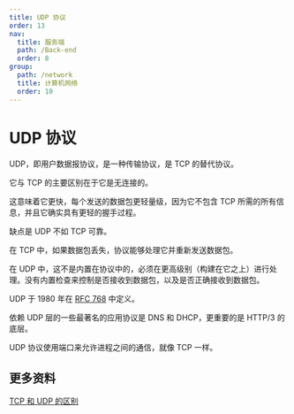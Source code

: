```yaml
---
title: UDP 协议
order: 13
nav:
  title: 服务端
  path: /Back-end
  order: 8
group:
  path: /network
  title: 计算机网络
  order: 10
---
```


# UDP 协议

UDP，即用户数据报协议，是一种传输协议，是 TCP 的替代协议。

它与 TCP 的主要区别在于它是无连接的。

这意味着它更快，每个发送的数据包更轻量级，因为它不包含 TCP 所需的所有信息，并且它确实具有更轻的握手过程。

缺点是 UDP 不如 TCP 可靠。

在 TCP 中，如果数据包丢失，协议能够处理它并重新发送数据包。

在 UDP 中，这不是内置在协议中的，必须在更高级别（构建在它之上）进行处理。没有内置检查来控制是否接收到数据包，以及是否正确接收到数据包。

UDP 于 1980 年在 [RFC 768](https://tools.ietf.org/html/rfc768) 中定义。

依赖 UDP 层的一些最著名的应用协议是 DNS 和 DHCP，更重要的是 HTTP/3 的底层。

UDP 协议使用端口来允许进程之间的通信，就像 TCP 一样。

## 更多资料

[TCP 和 UDP 的区别](https://github.com/lio-zero/blog/blob/main/%E8%AE%A1%E7%AE%97%E6%9C%BA%E7%BD%91%E7%BB%9C/TCP%20%E5%92%8C%20UDP%20%E7%9A%84%E5%8C%BA%E5%88%AB.md)

